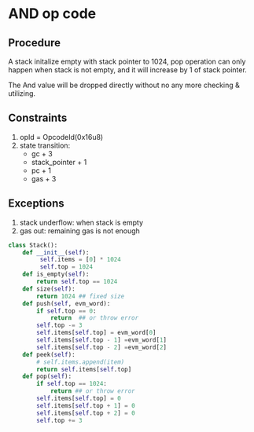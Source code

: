 # AND op code

## Procedure  

A stack initalize empty with stack pointer to 1024, pop operation can only happen when stack is not empty, and it will increase by 1 of stack pointer.  

The And value will be dropped directly without no any more checking & utilizing.

## Constraints

1. opId = OpcodeId(0x16u8)
2. state transition:  
    - gc + 3
    - stack_pointer + 1
    - pc + 1
    - gas + 3


## Exceptions

1. stack underflow: when stack is empty
2. gas out: remaining gas is not enough   

```python
class Stack():
    def __init__(self):
         self.items = [0] * 1024
         self.top = 1024
    def is_empty(self):
        return self.top == 1024
    def size(self):
        return 1024 ## fixed size
    def push(self, evm_word):
        if self.top == 0:
            return  ## or throw error
        self.top -= 3
        self.items[self.top] = evm_word[0]
        self.items[self.top - 1] =evm_word[1]
        self.items[self.top - 2] =evm_word[2]
    def peek(self):
        # self.items.append(item)
        return self.items[self.top]
    def pop(self):
        if self.top == 1024:
            return ## or throw error
        self.items[self.top] = 0
        self.items[self.top + 1] = 0
        self.items[self.top + 2] = 0
        self.top += 3
```